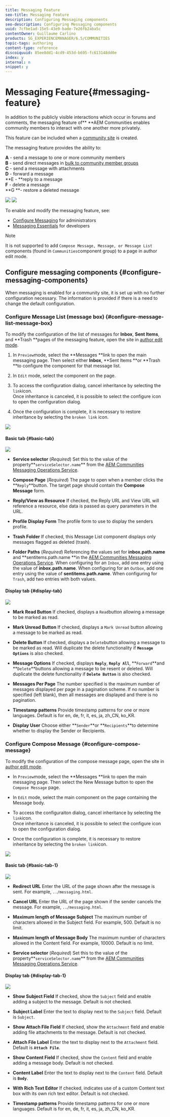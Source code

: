 ```yaml
---
title: Messaging Feature
seo-title: Messaging Feature
description: Configuring Messaging components
seo-description: Configuring Messaging components
uuid: 7cfbe1ad-15e5-43e9-bade-7e26fb2aba5c
contentOwner: Guillaume Carlino
products: SG_EXPERIENCEMANAGER/6.5/COMMUNITIES
topic-tags: authoring
content-type: reference
discoiquuid: 85ee8dd1-4cd9-453d-b695-fc613148dd0e
index: y
internal: n
snippet: y
---
```


# Messaging Feature{#messaging-feature}

In addition to the publicly visible interactions which occur in forums and comments, the messaging feature of** **AEM Communities enables community members to interact with one another more privately.

This feature can be included when a [community site](../../communities/using/overview.md#communitiessites) is created.

The messaging feature provides the ability to:

**A** - send a message to one or more community members  
**B** - send direct messages in [bulk to community member groups](../../communities/using/messaging.md#group-messaging)  
**C** - send a message with attachments  
**D** - forward a message  
**E - **reply to a message  
**F** - delete a message  
**G **- restore a deleted message

![](assets/messaging-section.png) ![](assets/restore-message.png)

To enable and modify the messaging feature, see:

* [Configure Messaging](../../communities/using/messaging.md) for administrators
* [Messaging Essentials](../../communities/using/essentials-messaging.md) for developers

>[!NOTE]
>
>It is not supported to add `Compose Message, Message, or Message List` components (found in `Communities`component group) to a page in author edit mode.

## Configure messaging components {#configure-messaging-components}

When messaging is enabled for a community site, it is set up with no further configuration necessary. The information is provided if there is a need to change the default configuration.

### Configure Message List (message box) {#configure-message-list-message-box}

To modify the configuration of the list of messages for **Inbox**, **Sent Items**, and **Trash **pages of the messaging feature, open the site in [author edit mode](../../communities/using/sites-console.md#authoring-site-content).

1. In `Preview`mode, select the **Messages **link to open the main messaging page. Then select either **Inbox**, **Sent Items **or **Trash **to configure the component for that message list.

1. In `Edit` mode, select the component on the page.
1. To access the configuration dialog, cancel inheritance by selecting the `link`icon.  
   Once inheritance is canceled, it is possible to select the configure icon to open the configuration dialog.

1. Once the configuration is complete, it is necessary to restore inheritance by selecting the `broken link` icon.

![](assets/configure-message-list.png)

#### Basic tab {#basic-tab}

![](assets/basic-tab-messagelist.png)

* **Service selector** 
  (*Required*) Set this to the value of the property**`serviceSelector.name`** from the [AEM Communities Messaging Operations Service](../../communities/using/messaging.md#messaging-operations-service).

* **Compose Page** 
  (*Required*) The page to open when a member clicks the **`Reply`**button. The target page should contain the **Compose Message** form.

* **Reply/View as Resource** 
  If checked, the Reply URL and View URL will reference a resource, else data is passed as query parameters in the URL.

* **Profile Display Form** 
  The profile form to use to display the senders profile.

* **Trash Folder** 
  If checked, this Message List component displays only messages flagged as deleted (trash).

* **Folder Paths** 
  (*Required*) Referencing the values set for **inbox.path.name** and **sentitems.path.name **in the [AEM Communities Messaging Operations Service](../../communities/using/messaging.md#messaging-operations-service). When configuring for an `Inbox`, add one entry using the value of **inbox.path.name**. When configuring for an `Outbox`, add one entry using the value of **sentitems.path.name**. When configuring for `Trash`, add two entries with both values.

#### Display tab {#display-tab}

![](assets/display-tab-message-list.png)

* **Mark Read Button** 
  If checked, displays a `Read`button allowing a message to be marked as read.

* **Mark Unread Button** 
  If checked, displays a `Mark Unread` button allowing a message to be marked as read.

* **Delete Button** 
  If checked, displays a `Delete`button allowing a message to be marked as read. Will duplicate the delete functionality if **`Message Options`** is also checked.

* **Message Options** 
  If checked, displays **`Reply`**, **`Reply All`**, **`Forward`**and **`Delete`**buttons allowing a message to be resent or deleted. Will duplicate the delete functionality if **`Delete Button`** is also checked.

* **Messages Per Page** 
  The number specified is the maximum number of messages displayed per page in a pagination scheme. If no number is specified (left blank), then all messages are displayed and there is no pagination.

* **Timestamp patterns** 
  Provide timestamp patterns for one or more languages. Default is for en, de, fr, it, es, ja, zh_CN, ko_KR.

* **Display User** 
  Choose either **`Sender`**or **`Recipients`**to determine whether to display the Sender or Recipients.

### Configure Compose Message {#configure-compose-message}

To modify the configuration of the compose message page, open the site in [author edit mode](../../communities/using/sites-console.md#authoring-site-content).

* In `Preview`mode, select the **Messages **link to open the main messaging page. Then select the New Message button to open the `Compose Message` page.

* In `Edit` mode, select the main component on the page containing the Message body.
* To access the configuraiton dialog, cancel inheritance by selecting the `link`icon.  
  Once inheritance is canceled, it is possible to select the configure icon to open the configuration dialog.

* Once the configuration is complete, it is necessary to restore inheritance by selecting the `broken link`icon.

![](assets/config-compose-message.png)

#### Basic tab {#basic-tab-1}

![](assets/basic-tab-compose.png)

* **Redirect URL** 
  Enter the URL of the page shown after the message is sent. For example, `../messaging.html`.

* **Cancel URL** 
  Enter the URL of the page shown if the sender cancels the message. For example, `../messaging.html`.

* **Maximum length of Message Subject** 
  The maximum number of characters allowed in the Subject field. For example, 500. Default is no limit.

* **Maximum length of Message Body** 
  The maximum number of characters allowed in the Content field. For example, 10000. Default is no limit.

* **Service selector** 
  (*Required*) Set this to the value of the property**`serviceSelector.name`** from the [AEM Communities Messaging Operations Service](../../communities/using/messaging.md#messaging-operations-service).

#### Display tab {#display-tab-1}

![](assets/display-tab-compose.png)

* **Show Subject Field** 
  If checked, show the `Subject` field and enable adding a subject to the message. Default is not checked.

* **Subject Label** 
  Enter the text to display next to the `Subject` field. Default is `Subject`.

* **Show Attach File Field** 
  If checked, show the `Attachment` field and enable adding file attachments to the message. Default is not checked.

* **Attach File Label** 
  Enter the text to display next to the `Attachment` field. Default is **`Attach File`**.

* **Show Content Field** 
  If checked, show the `Content` field and enable adding a message body. Default is not checked.

* **Content Label** 
  Enter the text to display next to the `Content` field. Default is **`Body`**.

* **With Rich Text Editor** 
  If checked, indicates use of a custom Content text box with its own rich text editor. Default is not checked.

* **Timestamp patterns** 
  Provide timestamp patterns for one or more languages. Default is for en, de, fr, it, es, ja, zh_CN, ko_KR.

